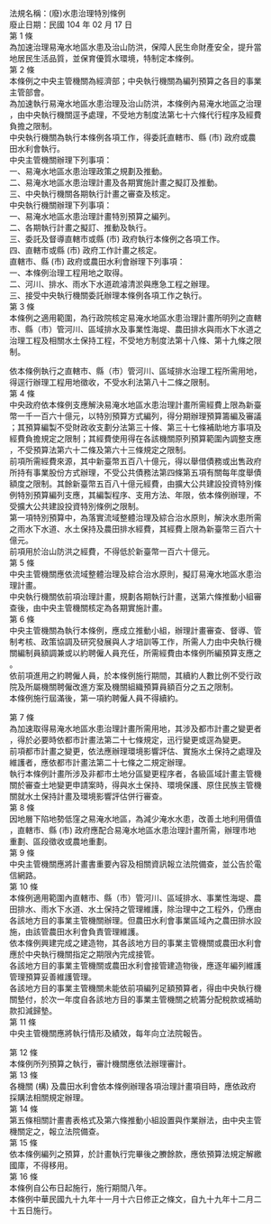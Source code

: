 法規名稱：(廢)水患治理特別條例  
廢止日期：民國 104 年 02 月 17 日  
第 1 條  
為加速治理易淹水地區水患及治山防洪，保障人民生命財產安全，提升當  
地居民生活品質，並保育優質水環境，特制定本條例。  
第 2 條  
本條例之中央主管機關為經濟部；中央執行機關為編列預算之各目的事業  
主管部會。  
為加速執行易淹水地區水患治理及治山防洪，本條例內易淹水地區之治理  
，由中央執行機關逕予處理，不受地方制度法第七十六條代行程序及經費  
負擔之限制。  
中央執行機關為執行本條例各項工作，得委託直轄市、縣 (市) 政府或農  
田水利會執行。  
中央主管機關辦理下列事項：  
一、易淹水地區水患治理政策之規劃及推動。  
二、易淹水地區水患治理計畫及各期實施計畫之擬訂及推動。  
三、中央執行機關各期執行計畫之審查及核定。  
中央執行機關辦理下列事項：  
一、易淹水地區水患治理計畫特別預算之編列。  
二、各期執行計畫之擬訂、推動及執行。  
三、委託及督導直轄市或縣 (市) 政府執行本條例之各項工作。  
四、直轄市或縣 (市) 政府工作計畫之核定。  
直轄市、縣 (市) 政府或農田水利會辦理下列事項：  
一、本條例治理工程用地之取得。  
二、河川、排水、雨水下水道疏濬清淤與應急工程之辦理。  
三、接受中央執行機關委託辦理本條例各項工作之執行。  
第 3 條  
本條例之適用範圍，為行政院核定易淹水地區水患治理計畫所明列之直轄  
市、縣（市）管河川、區域排水及事業性海堤、農田排水與雨水下水道之  
治理工程及相關水土保持工程，不受地方制度法第十八條、第十九條之限  
制。  


依本條例執行之直轄市、縣（市）管河川、區域排水治理工程所需用地，  
得逕行辦理工程用地徵收，不受水利法第八十二條之限制。  
第 4 條  
中央政府依本條例支應解決易淹水地區水患治理計畫所需經費上限為新臺  
幣一千一百六十億元，以特別預算方式編列，得分期辦理預算籌編及審議  
；其預算編製不受財政收支劃分法第三十條、第三十七條補助地方事項及  
經費負擔規定之限制；其經費使用得在各該機關原列預算範圍內調整支應  
，不受預算法第六十二條及第六十三條規定之限制。  
前項所需經費來源，其中新臺幣五百八十億元，得以舉借債務或出售政府  
所持有事業股份方式辦理，不受公共債務法第四條第五項有關每年度舉債  
額度之限制。其餘新臺幣五百八十億元經費，由擴大公共建設投資特別條  
例特別預算編列支應，其編製程序、支用方法、年限，依本條例辦理，不  
受擴大公共建設投資特別條例之限制。  
第一項特別預算中，為落實流域整體治理及綜合治水原則，解決水患所需  
之雨水下水道、水土保持及農田排水經費，其經費上限為新臺幣三百六十  
億元。  
前項用於治山防洪之經費，不得低於新臺幣一百六十億元。  
第 5 條  
中央主管機關應依流域整體治理及綜合治水原則，擬訂易淹水地區水患治  
理計畫。  
中央執行機關依前項治理計畫，規劃各期執行計畫，送第六條推動小組審  
查後，由中央主管機關核定為各期實施計畫。  
第 6 條  
中央主管機關為執行本條例，應成立推動小組，辦理計畫審查、督導、管  
制考核、政策協調及研究發展與人才培訓等工作，所需人力由中央執行機  
關編制員額調兼或以約聘僱人員充任，所需經費由本條例所編預算支應之  
。  
依前項進用之約聘僱人員，於本條例施行期間，其續約人數比例不受行政  
院及所屬機關聘僱改進方案及機關組織預算員額百分之五之限制。  
本條例施行屆滿後，第一項約聘僱人員不得續約。  


第 7 條  
為加速取得易淹水地區水患治理計畫所需用地，其涉及都市計畫之變更者  
，得於必要時依都市計畫法第二十七條規定，迅行變更或逕為變更。  
前項都市計畫之變更，依法應辦理環境影響評估、實施水土保持之處理及  
維護者，應依都市計畫法第二十七條之二規定辦理。  
執行本條例計畫所涉及非都市土地分區變更程序者，各級區域計畫主管機  
關於審查土地變更申請案時，得與水土保持、環境保護、原住民族主管機  
關就水土保持計畫及環境影響評估併行審查。  
第 8 條  
因地層下陷地勢低窪之易淹水地區，為減少淹水水患，改善土地利用價值  
，直轄市、縣 (市) 政府應配合易淹水地區水患治理計畫所需，辦理市地  
重劃、區段徵收或農地重劃。  
第 9 條  
中央主管機關應將計畫書重要內容及相關資訊報立法院備查，並公告於電  
信網路。  
第 10 條  
本條例適用範圍內直轄市、縣（市）管河川、區域排水、事業性海堤、農  
田排水、雨水下水道、水土保持之管理維護，除治理中之工程外，仍應由  
各該地方目的事業主管機關辦理。但農田水利會事業區域內之農田排水設  
施，由該管農田水利會負責管理維護。  
依本條例興建完成之建造物，其各該地方目的事業主管機關或農田水利會  
應於中央執行機關指定之期限內完成接管。  
各該地方目的事業主管機關或農田水利會接管建造物後，應逐年編列維護  
管理預算妥善維護管理。  
各該地方目的事業主管機關未能依前項編列足額預算者，得由中央執行機  
關墊付，於次一年度自各該地方目的事業主管機關之統籌分配稅款或補助  
款扣減歸墊。  
第 11 條  
中央主管機關應將執行情形及績效，每年向立法院報告。  


第 12 條  
本條例所列預算之執行，審計機關應依法辦理審計。  
第 13 條  
各機關 (構) 及農田水利會依本條例辦理各項治理計畫項目時，應依政府  
採購法相關規定辦理。  
第 14 條  
第五條相關計畫書表格式及第六條推動小組設置與作業辦法，由中央主管  
機關定之，報立法院備查。  
第 15 條  
依本條例編列之預算，於計畫執行完畢後之賸餘款，應依預算法規定解繳  
國庫，不得移用。  
第 16 條  
本條例自公布日起施行，施行期間八年。  
本條例中華民國九十九年十一月十六日修正之條文，自九十九年十二月二  
十五日施行。  


